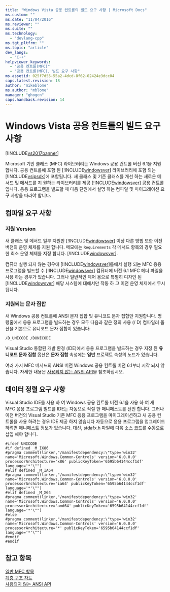 ```yaml
---
title: "Windows Vista 공용 컨트롤의 빌드 요구 사항 | Microsoft Docs"
ms.custom: ""
ms.date: "11/04/2016"
ms.reviewer: ""
ms.suite: ""
ms.technology: 
  - "devlang-cpp"
ms.tgt_pltfrm: ""
ms.topic: "article"
dev_langs: 
  - "C++"
helpviewer_keywords: 
  - "공용 컨트롤(MFC)"
  - "공용 컨트롤(MFC), 빌드 요구 사항"
ms.assetid: 025f7d55-55a2-4dcd-8f62-02424e3dcc04
caps.latest.revision: 18
author: "mikeblome"
ms.author: "mblome"
manager: "ghogen"
caps.handback.revision: 14
---
```

# Windows Vista 공용 컨트롤의 빌드 요구 사항
[!INCLUDE[vs2017banner](../assembler/inline/includes/vs2017banner.md)]

Microsoft 기반 클래스 \(MFC\) 라이브러리는 Windows 공용 컨트롤 버전 6.1을 지원합니다.  공용 컨트롤에 포함 된 [!INCLUDE[windowsver](../build/reference/includes/windowsver_md.md)] 라이브러리에 포함 되는 [!INCLUDE[vsipsdk](../mfc/includes/vsipsdk_md.md)]에 포합됩니다.  새 클래스 및 기존 클래스를 개선 하는 새로운 메서드 및 메서드를 지 원하는 라이브러리를 제공 [!INCLUDE[windowsver](../build/reference/includes/windowsver_md.md)] 공용 컨트롤입니다.  응용 프로그램을 빌드할 때 다음 단원에서 설명 하는 컴파일 및 마이그레이션 요구 사항을 따라야 합니다.  
  
## 컴파일 요구 사항  
  
### 지원 Version  
 새 클래스 및 메서드 일부 지원만 [!INCLUDE[windowsver](../build/reference/includes/windowsver_md.md)] 이상 다른 방법 또한 이전 버전의 운영 체제를 지원 합니다.  메모에는  `Requirements`  각 메서드 항목의 경우 필요한 최소 운영 체제를 지정 합니다. [!INCLUDE[windowsver](../build/reference/includes/windowsver_md.md)].  
  
 컴퓨터 실행 되지 않는 경우에 [!INCLUDE[windowsver](../build/reference/includes/windowsver_md.md)]를에서 실행 되는 MFC 응용 프로그램을 빌드할 수 [!INCLUDE[windowsver](../build/reference/includes/windowsver_md.md)] 컴퓨터에 버전 6.1 MFC 헤더 파일을 사용 하는 경우가 있습니다.  그러나 일반적인 제어 용으로 특별히 디자인 된 [!INCLUDE[windowsver](../build/reference/includes/windowsver_md.md)] 해당 시스템에 대해서만 작동 하 고 이전 운영 체제에서 무시 됩니다.  
  
### 지원되는 문자 집합  
 새 Windows 공용 컨트롤에 ANSI 문자 집합 및 유니코드 문자 집합만 지원합니다.  명령줄에서 응용 프로그램을 빌드하는 경우 모두 다음과 같은 정의 사용 \(\/ D\) 컴파일러 옵션을 기본으로 유니코드 문자 집합이 있습니다:  
  
```  
/D_UNICODE /DUNICODE  
```  
  
 Visual Studio 통합된 개발 환경 \(IDE\)에서 응용 프로그램을 빌드하는 경우 지정 된  **유니코드 문자 집합** 옵션은 **문자 집합** 속성에는 **일반** 프로젝트 속성의 노드가 있습니다.  
  
 여러 가지 MFC 메서드의 ANSI 버전 Windows 공용 컨트롤 버전 6.1부터 시작 되지 않습니다.  자세한 내용은 [사용되지 않는 ANSI API](../mfc/deprecated-ansi-apis.md)을 참조하십시오.  
  
## 데이터 정렬 요구 사항  
 Visual Studio IDE를 사용 하 여 Windows 공용 컨트롤 버전 6.1을 사용 하 여 새 MFC 응용 프로그램 빌드를 IDE는 자동으로 적절 한 매니페스트를 선언 합니다.  그러나 이전 버전의 Visual Studio 기존 MFC 응용 프로그램을 마이그레이션하고 새 공용 컨트롤을 사용 하려는 경우 IDE 제공 하지 않습니다 자동으로 응용 프로그램을 업그레이드 하려면 매니페스트 정보가 있습니다.  대신, stdafx.h 파일에 다음 소스 코드를 수동으로 삽입 해야 합니다.  
  
```  
#ifdef UNICODE  
#if defined _M_IX86  
#pragma comment(linker,"/manifestdependency:\"type='win32' name='Microsoft.Windows.Common-Controls' version='6.0.0.0' processorArchitecture='x86' publicKeyToken='6595b64144ccf1df' language='*'\"")  
#elif defined _M_IA64  
#pragma comment(linker,"/manifestdependency:\"type='win32' name='Microsoft.Windows.Common-Controls' version='6.0.0.0' processorArchitecture='ia64' publicKeyToken='6595b64144ccf1df' language='*'\"")  
#elif defined _M_X64  
#pragma comment(linker,"/manifestdependency:\"type='win32' name='Microsoft.Windows.Common-Controls' version='6.0.0.0' processorArchitecture='amd64' publicKeyToken='6595b64144ccf1df' language='*'\"")  
#else  
#pragma comment(linker,"/manifestdependency:\"type='win32' name='Microsoft.Windows.Common-Controls' version='6.0.0.0' processorArchitecture='*' publicKeyToken='6595b64144ccf1df' language='*'\"")  
#endif  
#endif  
```  
  
## 참고 항목  
 [일반 MFC 항목](../mfc/general-mfc-topics.md)   
 [계층 구조 차트](../mfc/hierarchy-chart.md)   
 [사용되지 않는 ANSI API](../mfc/deprecated-ansi-apis.md)
